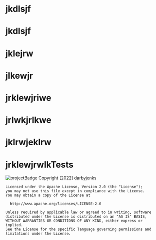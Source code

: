 # jkdlsjf
  # jkdlsjf
  # jklejrw
  # jlkewjr
  # jrklewjriwe
  # jrlwkjrlkwe
  # jklrwjeklrw
  # jrklewjrwlkTests
  ![projectBadge](https://img.shields.io/badge/license-Apache-blue)
     Copyright [2022] darbyjenks

    Licensed under the Apache License, Version 2.0 (the "License");
    you may not use this file except in compliance with the License.
    You may obtain a copy of the License at
 
      http://www.apache.org/licenses/LICENSE-2.0
 
    Unless required by applicable law or agreed to in writing, software
    distributed under the License is distributed on an "AS IS" BASIS,
    WITHOUT WARRANTIES OR CONDITIONS OF ANY KIND, either express or implied.
    See the License for the specific language governing permissions and
    limitations under the License.
